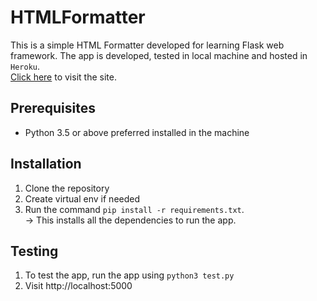 # HTMLFormatter
This is a simple HTML Formatter developed for learning Flask web framework. The app is developed, tested in local machine and hosted in `Heroku`.  
[Click here](https://html-formatter-flask.herokuapp.com/) to visit the site.

## Prerequisites
- Python 3.5 or above preferred installed in the machine

## Installation
1. Clone the repository
2. Create virtual env if needed
3. Run the command `pip install -r requirements.txt`.  
-> This installs all the dependencies to run the app.

## Testing
1. To test the app, run the app using `python3 test.py`
2. Visit http://localhost:5000  
